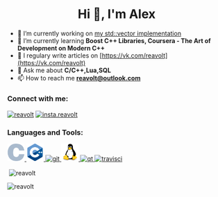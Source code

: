 <h1 align="center">Hi 👋, I'm Alex</h1>

- 🔭 I’m currently working on [my std::vector implementation](https://github.com/Reavolt/algorithms-and-data-structures/blob/main/Data%20Structures/Vector/vector.h)
- 🌱 I’m currently learning **Boost C++ Libraries, Coursera - The Art of Development on Modern C++**
- 📝 I regulary write articles on [https://vk.com/reavolt](https://vk.com/reavolt)
- 💬 Ask me about **C/C++,Lua,SQL**
- 📫 How to reach me **reavolt@outlook.com**

<h3 align="left">Connect with me:</h3>
<p align="left">
<a href="https://linkedin.com/in/reavolt" target="blank"><img align="center" src="https://cdn.jsdelivr.net/npm/simple-icons@3.0.1/icons/linkedin.svg" alt="reavolt" height="30" width="40" /></a>
<a href="https://instagram.com/insta.reavolt" target="blank"><img align="center" src="https://cdn.jsdelivr.net/npm/simple-icons@3.0.1/icons/instagram.svg" alt="insta.reavolt" height="30" width="40" /></a>
</p>

<h3 align="left">Languages and Tools:</h3>
<p align="left"> <a href="https://www.cprogramming.com/" target="_blank"> <img src="https://raw.githubusercontent.com/devicons/devicon/master/icons/c/c-original.svg" alt="c" width="40" height="40"/> </a> <a href="https://www.w3schools.com/cpp/" target="_blank"> <img src="https://raw.githubusercontent.com/devicons/devicon/master/icons/cplusplus/cplusplus-original.svg" alt="cplusplus" width="40" height="40"/> </a> <a href="https://git-scm.com/" target="_blank"> <img src="https://www.vectorlogo.zone/logos/git-scm/git-scm-icon.svg" alt="git" width="40" height="40"/> </a> <a href="https://www.linux.org/" target="_blank"> <img src="https://raw.githubusercontent.com/devicons/devicon/master/icons/linux/linux-original.svg" alt="linux" width="40" height="40"/> </a> <a href="https://www.qt.io/" target="_blank"> <img src="https://upload.wikimedia.org/wikipedia/commons/0/0b/Qt_logo_2016.svg" alt="qt" width="40" height="40"/> </a> <a href="https://travis-ci.org" target="_blank"> <img src="https://www.vectorlogo.zone/logos/travis-ci/travis-ci-icon.svg" alt="travisci" width="40" height="40"/> </a> </p>

<p>&nbsp;<img align="center" src="https://github-readme-stats.vercel.app/api?username=reavolt&show_icons=true&theme=dark&locale=en" alt="reavolt" /></p>
<p align="left"> <img src="https://komarev.com/ghpvc/?username=reavolt&label=The%20profile%20was%20viewed&color=a06ffb&style=flat" alt="reavolt" /> </p>
